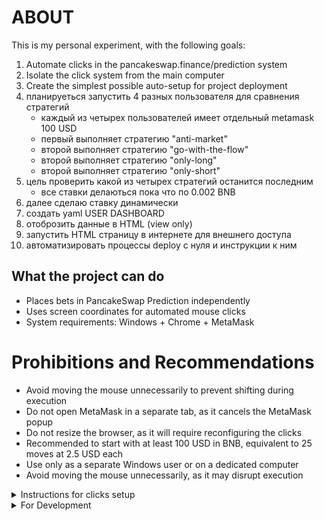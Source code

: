 # ABOUT

This is my personal experiment, with the following goals:

1. Automate clicks in the pancakeswap.finance/prediction system
2. Isolate the click system from the main computer
3. Create the simplest possible auto-setup for project deployment
4. планируеться запустить 4 разных пользователя для сравнения стратегий
    - каждый из четырех пользователей имеет отдельный metamask 100 USD
    - первый выполняет стратегию "anti-market"
    - второй выполняет стратегию "go-with-the-flow"
    - второй выполняет стратегию "only-long"
    - второй выполняет стратегию "only-short"
5. цель проверить какой из четырех стратегий останится последним
    - все ставки делаються пока что по 0.002 BNB
6. далее сделаю ставку динамически
7. создать yaml USER DASHBOARD
8. отоброзить данные в HTML (view only)
9. запустить HTML страницу в интернете для внешнего доступа
10. автоматизировать процессы deploy с нуля и инструкции к ним

## What the project can do

- Places bets in PancakeSwap Prediction independently
- Uses screen coordinates for automated mouse clicks
- System requirements: Windows + Chrome + MetaMask


# Prohibitions and Recommendations

- Avoid moving the mouse unnecessarily to prevent shifting during execution
- Do not open MetaMask in a separate tab, as it cancels the MetaMask popup
- Do not resize the browser, as it will require reconfiguring the clicks
- Recommended to start with at least 100 USD in BNB, equivalent to 25 moves at 2.5 USD each
- Use only as a separate Windows user or on a dedicated computer
- Avoid moving the mouse unnecessarily, as it may disrupt execution

<!-- ---------------------- -->

<details>

  <summary>Instructions for clicks setup</summary>

<details>

<summary>CLICK_CANDLE_COLOR</summary>

![alt text](CORE/SETUP/instructions_images/CLICK_CANDLE_COLOR.png)

</details>

</details>

<!-- ---------------------- -->

<details>

  <summary>For Development</summary>

### VERSION

- v.0.0.1 Automatically creates an order
- v.0.0.2 Automatically collects winnings
- v.1.0.0 Created an A_AUTORUN flow for auto-login after PC restart
- v.1.0.1 созданы примеры настройки с изоброжением
- v.1.0.2 осуществлены 4 стратегии
- v.1.0.3 начато осуществление C_SETUP
- v.1.0.4 созданы все шаги в C_SETUP
- v.1.0.5 следующий шаг тестирование их группами 

### IN FUTURE

- Plan to test functionality
- Including PC restart on a separate Windows user
- Plan to create a user-friendly click setup tool with hints
- Plan to conduct color tests when connecting pixels with color

# INSTALL

```
pip install -r requirements.txt
```

# RUN

```
python run.py
```

# DOWNLOAD UPDATED FROM REMOTE REPO

```
git pull
```

# UPDATE REMOTE REPO

```
git add .
git commit -m "v.1.0.4 созданы все шаги в C_SETUP"
git push

```

✅ ☑️ ✔️ ✳️ ❌ ❎ ✖️ 🔁 🔂 🔄
🚀 ⚙️ 💻 🔥 🧪 🐞 📝 🛠️ 🔄 🕒
📈 📉 🗂️ 📦 🎯 📚 🧰 🏁 🔔 💡
🛑 🔍 🏗️ 🧩 🧭 🛡️ 🍀 🌐 📢 🧯
🛫 🎉 🧿 🖥️ 💾 🧬 🧑‍💻 🧑‍🔬 📊 📋
📌 📎 🖱️ 🖨️ 🗃️ 📂 🗒️ 🛒 🧹 🖊️
🗑️ 🕹️ 🧲 🧱 🏷️ 🏆 🥇 📜 📅 🗓️ 🔗
🔒 🔓 🗝️ 🧊 🧞 🧺 🧳 📡 🏢 🏭
🏠 🏘️ 🏚️ 🌟 🎨 🧡 💙 💚 💛 💜
🩵 🩷 🔋 🧨 🧤 🧦 🧥 🧢 🧴 🧵
🧶 🛎️ 🛏️ 🛋️ 🚪 🚧 🚦 🚥 🚨 🚒
🚑 🚓 🗄️ 🗳️ 📫 📪 📬 📭 📮 📨
📩 📤 📥 📧 🔬 🔭 🕵️‍♂️ 🕵️‍♀️ 🧑‍🏫
🧑‍🔧 🧑‍🔩 🧑‍🎨 🧑‍🚀 🧑‍✈️ 🧑‍🚒 🧑‍⚕️ 🧑‍🎤 🔨 🔧
🔩 🗜️ 🖲️ 💾 💿 📀 📼 🧫 ⚡ 🌀
🌪️ 🛸 🎲 🎮 🐛 🐜 🦠 ⏫ ⏬ ⏩
⏪ ⏭️ ⏮️ 🆗 🆕 🆙
🪙 🪙 💰 💴 💵 💶 💷 💸 💳 🏦

</details>





